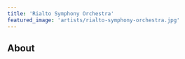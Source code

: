 ```yaml
---
title: 'Rialto Symphony Orchestra'
featured_image: 'artists/rialto-symphony-orchestra.jpg'
---
```


## About


